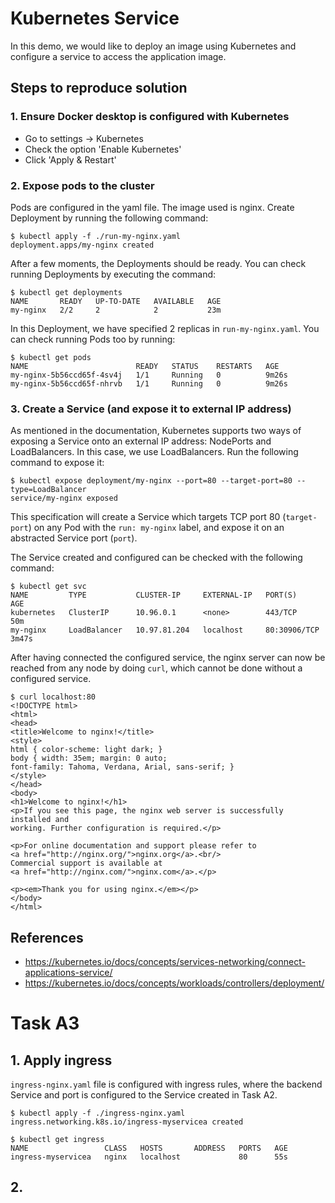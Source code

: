 # Kubernetes Service

In this demo, we would like to deploy an image using Kubernetes and configure a service to access the application image.

## Steps to reproduce solution

### 1. Ensure Docker desktop is configured with Kubernetes

- Go to settings &#8594; Kubernetes
- Check the option 'Enable Kubernetes'
- Click 'Apply & Restart'

### 2. Expose pods to the cluster

Pods are configured in the yaml file. The image used is nginx. Create Deployment by running the following command:

```
$ kubectl apply -f ./run-my-nginx.yaml
deployment.apps/my-nginx created
```

After a few moments, the Deployments should be ready. You can check running Deployments by executing the command:

```
$ kubectl get deployments
NAME       READY   UP-TO-DATE   AVAILABLE   AGE
my-nginx   2/2     2            2           23m
```

In this Deployment, we have specified 2 replicas in `run-my-nginx.yaml`. You can check running Pods too by running:

```
$ kubectl get pods
NAME                        READY   STATUS    RESTARTS   AGE
my-nginx-5b56ccd65f-4sv4j   1/1     Running   0          9m26s
my-nginx-5b56ccd65f-nhrvb   1/1     Running   0          9m26s
```

### 3. Create a Service (and expose it to external IP address)

As mentioned in the documentation, Kubernetes supports two ways of exposing a Service onto an external IP address: NodePorts and LoadBalancers. In this case, we use LoadBalancers.  Run the following command to expose it:

```
$ kubectl expose deployment/my-nginx --port=80 --target-port=80 --type=LoadBalancer
service/my-nginx exposed
```

This specification will create a Service which targets TCP port 80 (`target-port`) on any Pod with the `run: my-nginx` label, and expose it on an abstracted Service port (`port`).

The Service created and configured can be checked with the following command:

```
$ kubectl get svc
NAME         TYPE           CLUSTER-IP     EXTERNAL-IP   PORT(S)        AGE
kubernetes   ClusterIP      10.96.0.1      <none>        443/TCP        50m
my-nginx     LoadBalancer   10.97.81.204   localhost     80:30906/TCP   3m47s
```

After having connected the configured service, the nginx server can now be reached from any node by doing `curl`, which cannot be done without a configured service.

```
$ curl localhost:80
<!DOCTYPE html>
<html>
<head>
<title>Welcome to nginx!</title>
<style>
html { color-scheme: light dark; }
body { width: 35em; margin: 0 auto;
font-family: Tahoma, Verdana, Arial, sans-serif; }
</style>
</head>
<body>
<h1>Welcome to nginx!</h1>
<p>If you see this page, the nginx web server is successfully installed and
working. Further configuration is required.</p>

<p>For online documentation and support please refer to
<a href="http://nginx.org/">nginx.org</a>.<br/>
Commercial support is available at
<a href="http://nginx.com/">nginx.com</a>.</p>

<p><em>Thank you for using nginx.</em></p>
</body>
</html>
```


## References
- https://kubernetes.io/docs/concepts/services-networking/connect-applications-service/
- https://kubernetes.io/docs/concepts/workloads/controllers/deployment/


# Task A3

## 1. Apply ingress

`ingress-nginx.yaml` file is configured with ingress rules, where the backend Service and port is configured to the Service created in Task A2.

```
$ kubectl apply -f ./ingress-nginx.yaml
ingress.networking.k8s.io/ingress-myservicea created
```

```
$ kubectl get ingress
NAME                 CLASS   HOSTS       ADDRESS   PORTS   AGE
ingress-myservicea   nginx   localhost             80      55s
```

## 2. 